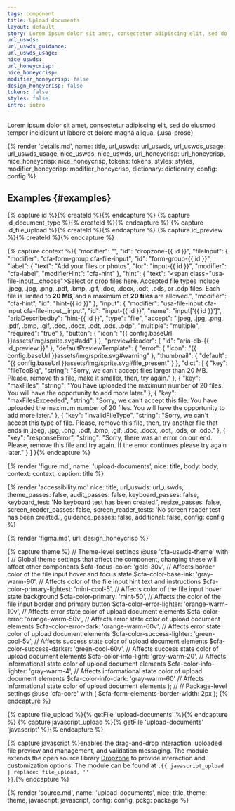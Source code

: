 ```yaml
---
tags: component
title: Upload documents
layout: default
story: Lorem ipsum dolor sit amet, consectetur adipiscing elit, sed do eiusmod tempor incididunt ut labore et dolore magna aliqua.
url_uswds:
url_uswds_guidance:
url_uswds_usage:
nice_uswds:
url_honeycrisp:
nice_honeycrisp:
modifier_honeycrisp: false
design_honeycrisp: false
tokens: false
styles: false
intro: intro
---
```


<!-- INTRO -->

Lorem ipsum dolor sit amet, consectetur adipiscing elit, sed do eiusmod tempor incididunt ut labore et dolore magna aliqua. {.usa-prose}

<!-- DETAILS -->

{% render 'details.md',
  name: title,
  url_uswds: url_uswds,
  url_uswds_usage: url_uswds_usage,
  nice_uswds: nice_uswds,
  url_honeycrisp: url_honeycrisp,
  nice_honeycrisp: nice_honeycrisp,
  tokens: tokens,
  styles: styles,
  modifier_honeycrisp: modifier_honeycrisp,
  dictionary: dictionary,
  config: config %}

<!-- EXAMPLES -->

## Examples {#examples}

{% capture id %}{% createId %}{% endcapture %}
{% capture id_document_type %}{% createId %}{% endcapture %}
{% capture id_file_upload %}{% createId %}{% endcapture %}
{% capture id_preview %}{% createId %}{% endcapture %}

{% capture context %}{
  "modifier": "",
  "id": "dropzone-{{ id }}",
  "fileInput": {
    "modifier": "cfa-form-group cfa-file-input",
    "id": "form-group-{{ id }}",
    "label": {
      "text": "Add your files or photos",
      "for": "input-{{ id }}",
      "modifier": "cfa-label",
      "modifierHint": "cfa-hint"
    },
    "hint": {
      "text": "<span class=\"usa-file-input__choose\">Select or drop files here</span>. Accepted file types include .jpeg, .jpg, .png, .pdf, .bmp, .gif, .doc, .docx, .odt, .ods, or .odp files. Each file is limited to <b>20 MB</b>, and a maximum of <b>20 files</b> are allowed.",
      "modifier": "cfa-hint",
      "id": "hint-{{ id }}"
    },
    "input": {
      "modifier": "usa-file-input cfa-input cfa-file-input__input",
      "id": "input-{{ id }}",
      "name": "input['{{ id }}']",
      "ariaDescribedby": "hint-{{ id }}",
      "type": "file",
      "accept": ".jpeg, .jpg, .png, .pdf, .bmp, .gif, .doc, .docx, .odt, .ods, .odp",
      "multiple": "multiple",
      "required": "true"
    },
    "button": {
      "icon": "{{ config.baseUrl }}assets/img/sprite.svg#add"
    }
  },
  "previewHeader": {
    "id": "aria-db-{{ id_preview }}"
  },
  "defaultPreviewTemplate": {
    "error": {
      "icon": "{{ config.baseUrl }}assets/img/sprite.svg#warning"
    },
    "thumbnail": {
      "default": "{{ config.baseUrl }}assets/img/sprite.svg#file_present"
    }
  },
  "dict": [
    {
      "key": "fileTooBig",
      "string": "Sorry, we can't accept files larger than 20 MB. Please, remove this file, make it smaller, then, try again."
    },
    {
      "key": "maxFiles",
      "string": "You have uploaded the maximum number of 20 files. You will have the opportunity to add more later."
    },
    {
      "key": "maxFilesExceeded",
      "string": "Sorry, we can't accept this file. You have uploaded the maximum number of 20 files. You will have the opportunity to add more later."
    },
    {
      "key": "invalidFileType",
      "string": "Sorry, we can't accept this type of file. Please, remove this file, then, try another file that ends in .jpeg, .jpg, .png, .pdf, .bmp, .gif, .doc, .docx, .odt, .ods, or .odp."
    },
    {
      "key": "responseError",
      "string": "Sorry, there was an error on our end. Please, remove this file and try again. If the error continues please try again later."
    }
  ]
}{% endcapture %}

{% render 'figure.md', name: 'upload-documents', nice: title, body: body, context: context, caption: title %}

<!-- GUIDANCE -->

<!-- ## Guidance {#guidance}

<!-- render 'references.md', ref_main: url_uswds_guidance, config: config -->

<!-- ACCESSIBILITY -->

{% render 'accessibility.md'
  nice: title,
  url_uswds: url_uswds,
  theme_passes: false,
  audit_passes: false,
  keyboard_passes: false,
  keyboard_test: 'No keyboard test has been created.',
  resize_passes: false,
  screen_reader_passes: false,
  screen_reader_tests: 'No screen reader test has been created.',
  guidance_passes: false,
  additional: false,
  config: config %}

<!-- DESIGN -->

{% render 'figma.md', url: design_honeycrisp %}

<!-- SOURCE -->

{% capture theme %}
// Theme-level settings
@use 'cfa-uswds-theme' with (
  // Global theme settings that affect the component, changing these will affect other components
  $cfa-focus-color: 'gold-30v',                // Affects border color of the file input hover and focus state
  $cfa-color-base-ink: 'gray-warm-90',         // Affects color of the file input hint text and instructions
  $cfa-color-primary-lightest: 'mint-cool-5',  // Affects color of the file input hover state background
  $cfa-color-primary: 'mint-50',               // Affects the color of the file input border and primary button
  $cfa-color-error-lighter: 'orange-warm-10v', // Affects error state color of upload document elements
  $cfa-color-error: 'orange-warm-50v',         // Affects error state color of upload document elements
  $cfa-color-error-dark: 'orange-warm-60v',    // Affects error state color of upload document elements
  $cfa-color-success-lighter: 'green-cool-5v', // Affects success state color of upload document elements
  $cfa-color-success-darker: 'green-cool-60v', // Affects success state color of upload document elements
  $cfa-color-info-light: 'gray-warm-20',       // Affects informational state color of upload document elements
  $cfa-color-info-lighter: 'gray-warm-4',      // Affects informational state color of upload document elements
  $cfa-color-info-dark: 'gray-warm-60'         // Affects informational state color of upload document elements
);
//
// Package-level settings
@use 'cfa-core' with (
  $cfa-form-elements-border-width: 2px
);
{% endcapture %}

{% capture file_upload %}{% getFile 'upload-documents' %}{% endcapture %}
{% capture javascript_upload %}{% getFile 'upload-documents' 'javascript' %}{% endcapture %}

{% capture javascript %}enables the drag-and-drop interaction, uploaded file preview and management, and validation messaging. The module extends the open source library <a href="https://github.com/dropzone/dropzone" target="_blank" rel="noopener nofollow" class="usa-link--external">Dropzone</a> to provide interaction and customization options. The module can be found at <code>.{{ javascript_upload | replace: file_upload, '' }}</code>.{% endcapture %}

{% render 'source.md', name: 'upload-documents', nice: title, theme: theme, javascript: javascript, config: config, pckg: package %}
